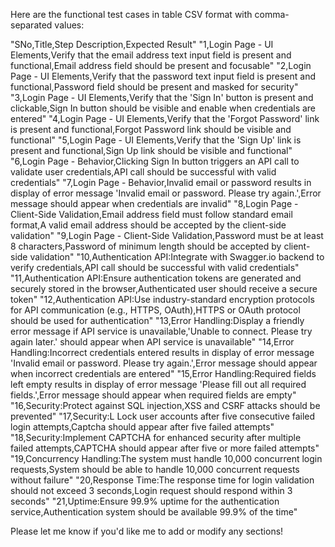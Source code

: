 Here are the functional test cases in table CSV format with comma-separated values:

"SNo,Title,Step Description,Expected Result"
"1,Login Page - UI Elements,Verify that the email address text input field is present and functional,Email address field should be present and focusable"
"2,Login Page - UI Elements,Verify that the password text input field is present and functional,Password field should be present and masked for security"
"3,Login Page - UI Elements,Verify that the 'Sign In' button is present and clickable,Sign In button should be visible and enable when credentials are entered"
"4,Login Page - UI Elements,Verify that the 'Forgot Password' link is present and functional,Forgot Password link should be visible and functional"
"5,Login Page - UI Elements,Verify that the 'Sign Up' link is present and functional,Sign Up link should be visible and functional"
"6,Login Page - Behavior,Clicking Sign In button triggers an API call to validate user credentials,API call should be successful with valid credentials"
"7,Login Page - Behavior,Invalid email or password results in display of error message 'Invalid email or password. Please try again.',Error message should appear when credentials are invalid"
"8,Login Page - Client-Side Validation,Email address field must follow standard email format,A valid email address should be accepted by the client-side validation"
"9,Login Page - Client-Side Validation,Password must be at least 8 characters,Password of minimum length should be accepted by client-side validation"
"10,Authentication API:Integrate with Swagger.io backend to verify credentials,API call should be successful with valid credentials"
"11,Authentication API:Ensure authentication tokens are generated and securely stored in the browser,Authenticated user should receive a secure token"
"12,Authentication API:Use industry-standard encryption protocols for API communication (e.g., HTTPS, OAuth),HTTPS or OAuth protocol should be used for authentication"
"13,Error Handling:Display a friendly error message if API service is unavailable,'Unable to connect. Please try again later.' should appear when API service is unavailable"
"14,Error Handling:Incorrect credentials entered results in display of error message 'Invalid email or password. Please try again.',Error message should appear when incorrect credentials are entered"
"15,Error Handling:Required fields left empty results in display of error message 'Please fill out all required fields.',Error message should appear when required fields are empty"
"16,Security:Protect against SQL injection,XSS and CSRF attacks should be prevented"
"17,Security:L Lock user accounts after five consecutive failed login attempts,Captcha should appear after five failed attempts"
"18,Security:Implement CAPTCHA for enhanced security after multiple failed attempts,CAPTCHA should appear after five or more failed attempts"
"19,Concurrency Handling:The system must handle 10,000 concurrent login requests,System should be able to handle 10,000 concurrent requests without failure"
"20,Response Time:The response time for login validation should not exceed 3 seconds,Login request should respond within 3 seconds"
"21,Uptime:Ensure 99.9% uptime for the authentication service,Authentication system should be available 99.9% of the time"

Please let me know if you'd like me to add or modify any sections!